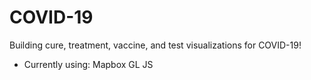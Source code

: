 # COVID-19
Building cure, treatment, vaccine, and test visualizations for COVID-19!

- Currently using: Mapbox GL JS
